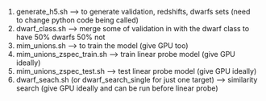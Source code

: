 1. generate_h5.sh --> to generate validation, redshifts, dwarfs sets (need to change python code being called)
2. dwarf_class.sh --> merge some of validation in with the dwarf class to have 50% dwarfs 50% not
3. mim_unions.sh --> to train the model (give GPU too)
4. mim_unions_zspec_train.sh --> train linear probe model (give GPU ideally)
5. mim_unions_zspec_test.sh --> test linear probe model (give GPU ideally)
6. dwarf_seach.sh (or dwarf_search_single for just one target) --> similarity search (give GPU ideally and can be run before linear probe)